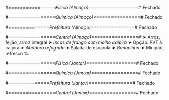 
*#================Física (Almoço)=================#*
Fechado

*#================Química (Almoço)================#*
Fechado

*#==============Prefeitura (Almoço)===============#*
Fechado

*#================Central (Almoço)================#*
➤ Arroz, feijão, arroz integral
➤ *Iscas de frango com molho caipira*
➤ Opção: PVT à caipira
➤ *Abóbora refogada*
➤ Salada de escarola
➤ *Bananinha*
➤ Minipão, refresco
%

*#================Física (Jantar)=================#*
Fechado

*#================Química (Jantar)================#*
Fechado

*#==============Prefeitura (Jantar)===============#*
Fechado

*#================Central (Jantar)================#*
Fechado
